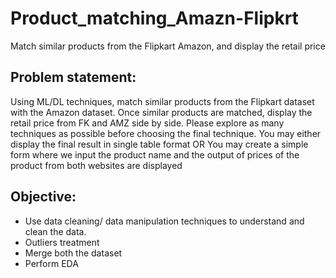 # Product_matching_Amazn-Flipkrt
Match similar products from the Flipkart Amazon, and display the retail price

## Problem statement:
Using ML/DL techniques, match similar products from the Flipkart dataset with the Amazon dataset. Once
similar products are matched, display the retail price from FK and AMZ side by side. Please explore as
many techniques as possible before choosing the final technique.
You may either display the final result in single table format OR You may create a simple form where we
input the product name and the output of prices of the product from both websites are displayed

## Objective:
* Use data cleaning/ data manipulation techniques to understand and clean the data.
* Outliers treatment
* Merge both the dataset
* Perform EDA


